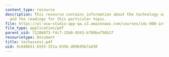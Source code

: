 ```yaml
---
content_type: resource
description: This resource contains information about the technology assessment assignment
  and the readings for this particular topic.
file: https://ol-ocw-studio-app-qa.s3.amazonaws.com/courses/ids-900-integrating-doctoral-seminar-on-emerging-technologies-fall-2005/9c640b51b555351a035bd89b95b7ad30_techassess.pdf
file_type: application/pdf
parent_uid: 71206073-f4c7-32b8-9343-b780baf56b1f
resourcetype: Document
title: techassess.pdf
uid: 9c640b51-b555-351a-035b-d89b95b7ad30
---
```


